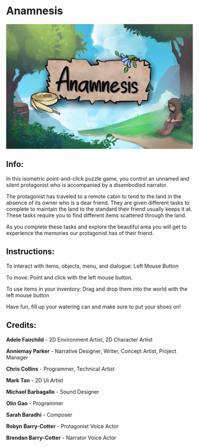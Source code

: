 # Anamnesis

<img src="SplashFull.png" align="center" />


## Info:

In this isometric point-and-click puzzle game, you control an unnamed and silent protagonist who is accompanied by a disembodied narrator. 


The protagonist has traveled to a remote cabin to tend to the land in the absence of its owner who is a dear friend. They are given different tasks to complete to maintain the land to the standard their friend usually keeps it at. These tasks require you to find different items scattered through the land. 


As you complete these tasks and explore the beautiful area you will get to experience the memories our protagonist has of their friend. 


## Instructions:

To interact with items, objects, menu, and dialogue: Left Mouse Button

To move: Point and click with the left mouse button.

To use items in your inventory: Drag and drop them into the world with the left mouse button

Have fun, fill up your watering can and make sure to put your shoes on!


## Credits:

**Adele Fairchild** - 2D Environment Artist, 2D Character Artist

**Anniemay Parker** - Narrative Designer, Writer, Concept Artist, Project Manager

**Chris Collins** - Programmer, Technical Artist

**Mark Tan** - 2D UI Artist

**Michael Barbagallo** - Sound Designer

**Olin Gao** - Programmer

**Sarah Baradhi** - Composer

**Robyn Barry-Cotter** - Protagonist Voice Actor

**Brendan Barry-Cotter** - Narrator Voice Actor
